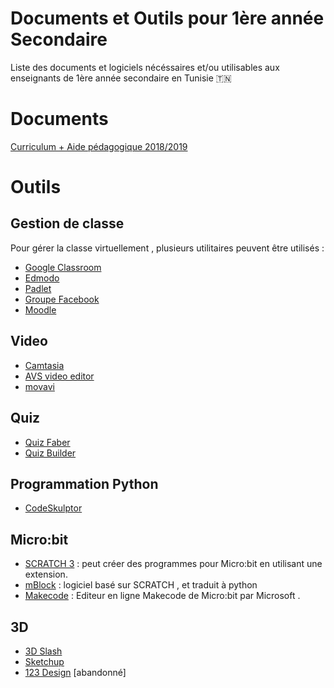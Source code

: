 #   Documents et Outils pour 1ère année Secondaire
Liste des documents et logiciels nécéssaires et/ou utilisables aux enseignants de 1ère année secondaire en Tunisie :tunisia:
# Documents
[Curriculum + Aide pédagogique 2018/2019](https://www.facebook.com/download/preview/2235769660033885)

# Outils

## Gestion de classe

Pour gérer la classe virtuellement , plusieurs utilitaires peuvent être utilisés :
* [Google Classroom ](https://classroom.google.com)
* [Edmodo](https://www.edmodo.com/)
* [Padlet](https://padlet.com/)	
* [Groupe Facebook](https://www.facebook.com/groups/)
* [Moodle](https://download.moodle.org/)

## Video

- [Camtasia](https://www.techsmith.com/video-editor.html "Camtasia")
- [AVS video editor](https://www.avs4you.com/avs-video-editor.aspx "AVS video editor")
- [movavi](https://www.movavi.com/ "movavi")

## Quiz

* [Quiz Faber](https://quizfaber.com/index.php/fr/ "Quiz Faber")
* [Quiz Builder](http://www.quiz-builder.com/ "quiz builder")

## Programmation Python 

- [CodeSkulptor](https://py3.codeskulptor.org)

## Micro:bit

* [SCRATCH 3]("https://scratch.mit.edu/" "SCRATCH 3") : peut créer des programmes pour Micro:bit en utilisant une extension.
* [mBlock](www.mblock.cc "mBlock") : logiciel basé sur SCRATCH , et traduit à python
* [Makecode](https://makecode.microbit.org "Makecode") : Editeur en ligne Makecode de Micro:bit par Microsoft .

## 3D

* [3D Slash](https://www.3dslash.net/ "3D Slash")
* [Sketchup](https://www.sketchup.com/ "Sketchup")
* [123 Design](https://www.autodesk.com/solutions/123d-apps "123 Design") [abandonné]
